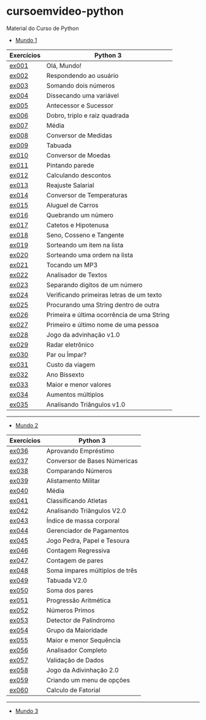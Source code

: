 # cursoemvideo-python
 Material do Curso de Python
 
- [Mundo 1](https://github.com/mpaullos/cursoemvideo-python/tree/main/Exercicios/Mundo1)
 
|Exercícios| Python 3 |
| --- | --- 
|[ex001](https://github.com/mpaullos/cursoemvideo-python/blob/main/Exercicios/Mundo1/ex001.py)| Olá, Mundo! |
|[ex002](https://github.com/mpaullos/cursoemvideo-python/blob/main/Exercicios/Mundo1/ex002.py)| Respondendo ao usuário |
|[ex003](https://github.com/mpaullos/cursoemvideo-python/blob/main/Exercicios/Mundo1/ex003.py)| Somando dois números |
|[ex004](https://github.com/mpaullos/cursoemvideo-python/blob/main/Exercicios/Mundo1/ex004.py)| Dissecando uma variável |
|[ex005](https://github.com/mpaullos/cursoemvideo-python/blob/main/Exercicios/Mundo1/ex005.py)| Antecessor e Sucessor |
|[ex006](https://github.com/mpaullos/cursoemvideo-python/blob/main/Exercicios/Mundo1/ex006.py)| Dobro, triplo e raiz quadrada |
|[ex007](https://github.com/mpaullos/cursoemvideo-python/blob/main/Exercicios/Mundo1/ex007.py)| Média
|[ex008](https://github.com/mpaullos/cursoemvideo-python/blob/main/Exercicios/Mundo1/ex008.py)| Conversor de Medidas |
|[ex009](https://github.com/mpaullos/cursoemvideo-python/blob/main/Exercicios/Mundo1/ex009.py)| Tabuada |
|[ex010](https://github.com/mpaullos/cursoemvideo-python/blob/main/Exercicios/Mundo1/ex010.py)| Conversor de Moedas |
|[ex011](https://github.com/mpaullos/cursoemvideo-python/blob/main/Exercicios/Mundo1/ex011.py)| Pintando parede |
|[ex012](https://github.com/mpaullos/cursoemvideo-python/blob/main/Exercicios/Mundo1/ex012.py)| Calculando descontos |
|[ex013](https://github.com/mpaullos/cursoemvideo-python/blob/main/Exercicios/Mundo1/ex013.py)| Reajuste Salarial |
|[ex014](https://github.com/mpaullos/cursoemvideo-python/blob/main/Exercicios/Mundo1/ex014.py)| Conversor de Temperaturas |
|[ex015](https://github.com/mpaullos/cursoemvideo-python/blob/main/Exercicios/Mundo1/ex015.py)| Aluguel de Carros |
|[ex016](https://github.com/mpaullos/cursoemvideo-python/blob/main/Exercicios/Mundo1/ex016.py)| Quebrando um número |
|[ex017](https://github.com/mpaullos/cursoemvideo-python/blob/main/Exercicios/Mundo1/ex017.py)| Catetos e Hipotenusa |
|[ex018](https://github.com/mpaullos/cursoemvideo-python/blob/main/Exercicios/Mundo1/ex018.py)| Seno, Cosseno e Tangente |
|[ex019](https://github.com/mpaullos/cursoemvideo-python/blob/main/Exercicios/Mundo1/ex019.py)| Sorteando um item na lista |
|[ex020](https://github.com/mpaullos/cursoemvideo-python/blob/main/Exercicios/Mundo1/ex020.py)| Sorteando uma ordem na lista |
|[ex021](https://github.com/mpaullos/cursoemvideo-python/blob/main/Exercicios/Mundo1/ex021.py)| Tocando um MP3 |
|[ex022](https://github.com/mpaullos/cursoemvideo-python/blob/main/Exercicios/Mundo1/ex022.py)| Analisador de Textos |
|[ex023](https://github.com/mpaullos/cursoemvideo-python/blob/main/Exercicios/Mundo1/ex023.py)| Separando digitos de um número |
|[ex024](https://github.com/mpaullos/cursoemvideo-python/blob/main/Exercicios/Mundo1/ex024.py)| Verificando primeiras letras de um texto |
|[ex025](https://github.com/mpaullos/cursoemvideo-python/blob/main/Exercicios/Mundo1/ex025.py)| Procurando uma String dentro de outra |
|[ex026](https://github.com/mpaullos/cursoemvideo-python/blob/main/Exercicios/Mundo1/ex026.py)| Primeira e última ocorrência de uma String |
|[ex027](https://github.com/mpaullos/cursoemvideo-python/blob/main/Exercicios/Mundo1/ex027.py)| Primeiro e último nome de uma pessoa |
|[ex028](https://github.com/mpaullos/cursoemvideo-python/blob/main/Exercicios/Mundo1/ex028.py)| Jogo da advinhação v1.0 |
|[ex029](https://github.com/mpaullos/cursoemvideo-python/blob/main/Exercicios/Mundo1/ex029.py)| Radar eletrônico |
|[ex030](https://github.com/mpaullos/cursoemvideo-python/blob/main/Exercicios/Mundo1/ex030.py)| Par ou Ímpar? |
|[ex031](https://github.com/mpaullos/cursoemvideo-python/blob/main/Exercicios/Mundo1/ex031.py)| Custo da viagem |
|[ex032](https://github.com/mpaullos/cursoemvideo-python/blob/main/Exercicios/Mundo1/ex032.py)| Ano Bissexto |
|[ex033](https://github.com/mpaullos/cursoemvideo-python/blob/main/Exercicios/Mundo1/ex033.py)| Maior e menor valores |
|[ex034](https://github.com/mpaullos/cursoemvideo-python/blob/main/Exercicios/Mundo1/ex034.py)| Aumentos múltiplos |
|[ex035](https://github.com/mpaullos/cursoemvideo-python/blob/main/Exercicios/Mundo1/ex035.py)| Analisando Triângulos v1.0 |

---
- [Mundo 2](https://github.com/mpaullos/cursoemvideo-python/tree/main/Exercicios/Mundo2)

|Exercícios| Python 3 |
| --- | --- 
|[ex036](https://github.com/mpaullos/cursoemvideo-python/blob/main/Exercicios/Mundo2/ex036.py)| Aprovando Empréstimo |
|[ex037](https://github.com/mpaullos/cursoemvideo-python/blob/main/Exercicios/Mundo2/ex037.py)| Conversor de Bases Númericas |
|[ex038](https://github.com/mpaullos/cursoemvideo-python/blob/main/Exercicios/Mundo2/ex038.py)| Comparando Números |
|[ex039](https://github.com/mpaullos/cursoemvideo-python/blob/main/Exercicios/Mundo2/ex039.py)| Alistamento Militar |
|[ex040](https://github.com/mpaullos/cursoemvideo-python/blob/main/Exercicios/Mundo2/ex040.py)| Média |
|[ex041](https://github.com/mpaullos/cursoemvideo-python/blob/main/Exercicios/Mundo2/ex041.py)| Classificando Atletas |
|[ex042](https://github.com/mpaullos/cursoemvideo-python/blob/main/Exercicios/Mundo2/ex042.py)| Analisando Triângulos V2.0 |
|[ex043](https://github.com/mpaullos/cursoemvideo-python/blob/main/Exercicios/Mundo2/ex043.py)| Índice de massa corporal |
|[ex044](https://github.com/mpaullos/cursoemvideo-python/blob/main/Exercicios/Mundo2/ex044.py)| Gerenciador de Pagamentos |
|[ex045](https://github.com/mpaullos/cursoemvideo-python/blob/main/Exercicios/Mundo2/ex045.py)| Jogo Pedra, Papel e Tesoura |
|[ex046](https://github.com/mpaullos/cursoemvideo-python/blob/main/Exercicios/Mundo2/ex046.py)| Contagem Regressiva |
|[ex047](https://github.com/mpaullos/cursoemvideo-python/blob/main/Exercicios/Mundo2/ex047.py)| Contagem de pares |
|[ex048](https://github.com/mpaullos/cursoemvideo-python/blob/main/Exercicios/Mundo2/ex048.py)| Soma ímpares múltiplos de três |
|[ex049](https://github.com/mpaullos/cursoemvideo-python/blob/main/Exercicios/Mundo2/ex049.py)| Tabuada V2.0 |
|[ex050](https://github.com/mpaullos/cursoemvideo-python/blob/main/Exercicios/Mundo2/ex050.py)| Soma dos pares |
|[ex051](https://github.com/mpaullos/cursoemvideo-python/blob/main/Exercicios/Mundo2/ex051.py)| Progressão Aritmética |
|[ex052](https://github.com/mpaullos/cursoemvideo-python/blob/main/Exercicios/Mundo2/ex052.py)| Números Primos |
|[ex053](https://github.com/mpaullos/cursoemvideo-python/blob/main/Exercicios/Mundo2/ex053.py)| Detector de Palíndromo |
|[ex054](https://github.com/mpaullos/cursoemvideo-python/blob/main/Exercicios/Mundo2/ex054.py)| Grupo da Maioridade |
|[ex055](https://github.com/mpaullos/cursoemvideo-python/blob/main/Exercicios/Mundo2/ex055.py)| Maior e menor Sequência |
|[ex056](https://github.com/mpaullos/cursoemvideo-python/blob/main/Exercicios/Mundo2/ex056.py)| Analisador Completo |
|[ex057](https://github.com/mpaullos/cursoemvideo-python/blob/main/Exercicios/Mundo2/ex057.py)| Validação de Dados |
|[ex058](https://github.com/mpaullos/cursoemvideo-python/blob/main/Exercicios/Mundo2/ex058.py)| Jogo da Adivinhação 2.0 |
|[ex059](https://github.com/mpaullos/cursoemvideo-python/blob/main/Exercicios/Mundo2/ex059.py)| Criando um menu de opções |
|[ex060](https://github.com/mpaullos/cursoemvideo-python/blob/main/Exercicios/Mundo2/ex060.py)| Calculo de Fatorial |
---

- [Mundo 3](https://github.com/mpaullos/cursoemvideo-python/tree/main/Exercicios/Mundo3)

